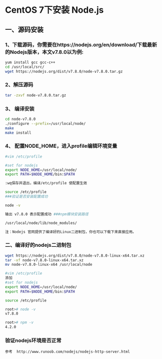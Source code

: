 # CentOS 7下安装 Node.js

## 一、源码安装

### 1、下载源码，你需要在https://nodejs.org/en/download/下载最新的Nodejs版本，本文v7.8.0以为例:
```bash
yum install gcc gcc-c++
cd /usr/local/src/
wget https://nodejs.org/dist/v7.8.0/node-v7.8.0.tar.gz
```

### 2、解压源码
```bash
tar -zxvf node-v7.8.0.tar.gz
```

### 3、 编译安装
```bash
cd node-v7.8.0
./configure --prefix=/usr/local/node/
make
make install
```

### 4、 配置NODE_HOME，进入profile编辑环境变量
```bash
#vim /etc/profile

#set for nodejs
export NODE_HOME=/usr/local/node/
export PATH=$NODE_HOME/bin:$PATH

:wq保存并退出，编译/etc/profile 使配置生效

source /etc/profile
###验证是否安装配置成功

node -v

输出 v7.8.0 表示配置成功 ###npm模块安装路径

/usr/local/node/lib/node_modules/

注：Nodejs 官网提供了编译好的Linux二进制包，你也可以下载下来直接应用。
```

### 二、编译好的nodejs二进制包
```bash
wget https://nodejs.org/dist/v7.8.0/node-v7.8.0-linux-x64.tar.xz
tar -xf node-v7.8.0-linux-x64.tar.xz
mv node-v7.8.0-linux-x64 /usr/local/node

#vim /etc/profile
添加
#set for nodejs
export NODE_HOME=/usr/local/node/
export PATH=$NODE_HOME/bin:$PATH

source /etc/profile

root># node -v
v7.8.0

root># npm -v
4.2.0
```

### 验证nodejs环境是否正常

    参考  http://www.runoob.com/nodejs/nodejs-http-server.html

